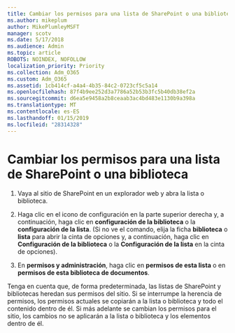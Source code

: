 ```yaml
---
title: Cambiar los permisos para una lista de SharePoint o una biblioteca
ms.author: mikeplum
author: MikePlumleyMSFT
manager: scotv
ms.date: 5/17/2018
ms.audience: Admin
ms.topic: article
ROBOTS: NOINDEX, NOFOLLOW
localization_priority: Priority
ms.collection: Adm_O365
ms.custom: Adm_O365
ms.assetid: 1cb414cf-a4a4-4b35-84c2-0723cf5c5a14
ms.openlocfilehash: 87f4b9ee252d3a7786a52b53b3fc5b40db38ef2a
ms.sourcegitcommit: d6ea5e9458a2b8ceaab3ac4bd483e1130b9a398a
ms.translationtype: MT
ms.contentlocale: es-ES
ms.lasthandoff: 01/15/2019
ms.locfileid: "28314328"
---
```

# <a name="change-permissions-for-a-sharepoint-list-or-library"></a>Cambiar los permisos para una lista de SharePoint o una biblioteca

1. Vaya al sitio de SharePoint en un explorador web y abra la lista o biblioteca.
    
2. Haga clic en el icono de configuración en la parte superior derecha y, a continuación, haga clic en **configuración de la biblioteca** o la **configuración de la lista**. (Si no ve el comando, elija la ficha **biblioteca** o **lista** para abrir la cinta de opciones y, a continuación, haga clic en **Configuración de la biblioteca** o la **Configuración de la lista** en la cinta de opciones). 
    
3. En **permisos y administración**, haga clic en **permisos de esta lista** o en **permisos de esta biblioteca de documentos**.
    
Tenga en cuenta que, de forma predeterminada, las listas de SharePoint y bibliotecas heredan sus permisos del sitio. Si se interrumpe la herencia de permisos, los permisos actuales se copiarán a la lista o biblioteca y todo el contenido dentro de él. Si más adelante se cambian los permisos para el sitio, los cambios no se aplicarán a la lista o biblioteca y los elementos dentro de él.
  

